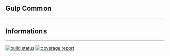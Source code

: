 ## Gulp Common
-------

## Informations
-------
[![build status](https://gitlab.com/Hysen95/gulp-common/badges/master/build.svg)](https://gitlab.com/Hysen95/gulp-common/commits/master)
[![coverage report](https://gitlab.com/Hysen95/gulp-common/badges/master/coverage.svg)](https://gitlab.com/Hysen95/gulp-common/commits/master)
